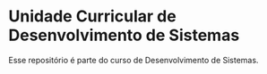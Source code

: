 # Unidade Curricular de Desenvolvimento de Sistemas
Esse repositório é parte do curso de Desenvolvimento de Sistemas.
